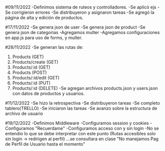 #09/11/2022
-Definimos sistema de ruteos y controlladores.
-Se aplicó ejs
-Se corrigieron errores
-Se distribuyeron y asignaron tareas
-Se agregó la página de alta y edición de productos.

#17/11/2022
-Se genera json de user
-Se genera json de product
-Se genera json de categorias
-Agregamos multer
-Agregamos configuraciones en app.js para uso de forms, y multer.

#28/11/2022
-Se generan las rutas de:
1) Products (GET)
2) Products/create (GET)
3) Products/:id (GET)
4) Products (POST)
5) Products/:id/edit (GET)
6) Products/:id (PUT)
7) Products/:id (DELETE)
-Se agregan archivos products.json y users.json con datos de productos y usuarios.

#11/12/2022
-Se hizo la retrospectiva
-Se distribuyeron tareas
-Se completo tablero(TRELLO)
-Se iniciaron las tareas
-Se avanzo sobre la estructura de archivo de usuario

#19/12/2022
-Definimos Middleware
-Configuramos session y cookies
-Configuramos "Recuerdame"
-Configuramos acceso con y sin login
-No se entendio lo que se debe interpretar con este punto (Rutas accesibles solo sin login → redirigen al perfil)
...se consultara en clase "No manejamos Pag de Perfil de Usuario hasta el momento"